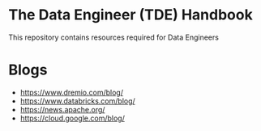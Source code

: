 # The Data Engineer (TDE) Handbook

This repository contains resources required for Data Engineers

# Blogs
- https://www.dremio.com/blog/
- https://www.databricks.com/blog/
- https://news.apache.org/
- https://cloud.google.com/blog/
